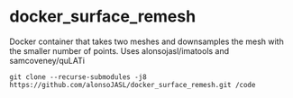 # docker_surface_remesh
Docker container that takes two meshes and downsamples the mesh with the smaller number of points. Uses alonsojasl/imatools and samcoveney/quLATi
```
git clone --recurse-submodules -j8 https://github.com/alonsoJASL/docker_surface_remesh.git /code
```
